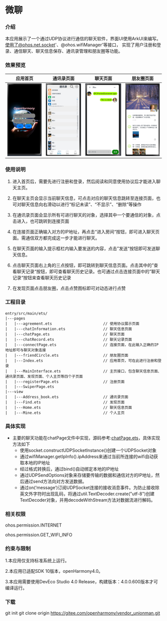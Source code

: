 ﻿# 微聊

### 介绍

本应用展示了一个通过UDP协议进行通信的聊天软件，界面UI使用ArkUI来编写。使用了@ohos.net.socket'、@ohos.wifiManager'等接口，
实现了用户注册和登录、通信聊天、聊天信息保存、通讯录管理和朋友圈等功能。


### 效果预览

|         应用首页          |             通讯录页面             |           聊天页面            | 朋友圈页面                          |
|:---------------------:|:-----------------------------:|:-------------------------:|--------------------------------|
| ![应用首页](img_main.png) | ![通讯录页面](img_addressBook.png) | ![聊天页面](img_chatPage.png) | ![朋友圈页面](img_friendCircle.png) |


###	使用说明

 1. 进入首页后，需要先进行注册和登录，然后阅读和同意使用协议后才能进入聊天主页。

 2. 在聊天主页会显示当前聊天信息，可点击对应的聊天信息跳转至连接页面，也可对聊天信息向右滑动以进行“标记未读”、“不显示”、“删除”等操作

 3. 在通讯录页面会显示所有可进行聊天的对象，选择其中一个要通信的对象，点击进入，也可跳转到连接页面

 4. 在连接页面正确输入对方的IP地址，再点击“进入房间“按钮，即可进入聊天页面。需通信双方都完成这一步才能进行聊天。

 5. 在聊天页面的输入提示框栏内输入要发送的内容，点击”发送“按钮即可发送聊天信息。

 6. 点击聊天页面右上角的三点按钮，即可跳转到聊天信息页面。点击其中的”查看聊天记录“按钮，即可查看聊天历史记录。也可通过点击连接页面中的”聊天记录“按钮来查看聊天历史记录

 7. 在发现页面点击朋友圈，点击点赞图标即可对动态进行点赞


### 工程目录
```
entry/src/main/ets/
|---pages
|   |---agreement.ets                       // 使用协议展示页面                                 
|   |---chatInformation.ets                 // 聊天信息页面
|   |---chatPage.ets                        // 聊天页面
|   |---chatRecord.ets                      // 聊天记录页面
|   |---connectPage.ets                     // 连接页面，在此输入正确的IP地址即可与聊天对象连接
|   |---friendCircle.ets                    // 朋友圈页面
|   |---Index.ets                           // 应用首页，可在此进行注册和登录
|   |---MainInterface.ets                   // 主页接口，包含聊天信息页面、通讯录页面、发现页面、个人主页等四个子页面
|   |---registerPage.ets                    // 注册页面
|   |---SwiperPage.ets                       
|---view                                  
|   |---Address_book.ets                    // 通讯录页面                              
|   |---Find.ets                            // 发现页面
|   |---Home.ets                            // 聊天信息页面
|   |---Mine.ets                            // 个人主页                     
```
 

### 具体实现
 * 主要的聊天功能在chatPage文件中实现，源码参考:[chatPage.ets](entry/src/main/ets/pages/chatPage.ets)，具体实现方法如下
   * 使用socket.constructUDPSocketInstance()创建一个UDPSocket对象
   * 通过wifiManager.getIpInfo().ipAddress来通过当前所连接的wifi自动获取本地的IP地址
   * 经过格式转换后，通过bind()自动绑定本地的IP地址
   * 通过UDPSendOptions对象来存储要传输的数据和通信对方的IP地址，然后通过send方法向对方发送数据。
   * 通过on(‘message’)订阅UDPSocket连接的接收消息事件。为防止接收除英文外字符时出现乱码，将通过util.TextDecoder.create("utf-8")创建TextDecoder对象，并用decodeWithStream方法对数据流进行解码。

### 相关权限

ohos.permission.INTERNET

ohos.permission.GET_WIFI_INFO



### 约束与限制

1.本应用仅支持标准系统上运行。

2.本应用已适配SDK 10版本，openHarmony4.0。

3.本应用需要使用DevEco Studio 4.0 Release，构建版本：4.0.0.600版本才可编译运行。

### 下载
git init
git clone origin https://gitee.com/openharmony/vendor_unionman.git